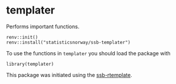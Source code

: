 # templater

Performs important functions.

```
renv::init()
renv::install("statisticsnorway/ssb-templater")
```
To use the functions in `templater` you should load the package with

```
library(templater)
```

This package was initiated using the [ssb-rtemplate](https://github.com/statisticsnorway/fellesr).

